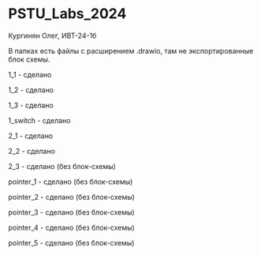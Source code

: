 # PSTU_Labs_2024

Кургинян Олег, ИВТ-24-1б

В папках есть файлы с расширением .drawio, там не экспортированные блок схемы.

1_1 - сделано

1_2 - сделано

1_3 - сделано

1_switch - сделано

2_1 - cделано

2_2 - сделано

2_3 - сделано (без блок-схемы)

pointer_1 - cделано (без блок-схемы)

pointer_2 - cделано (без блок-схемы)

pointer_3 - cделано (без блок-схемы)

pointer_4 - cделано (без блок-схемы)

pointer_5 - cделано (без блок-схемы)